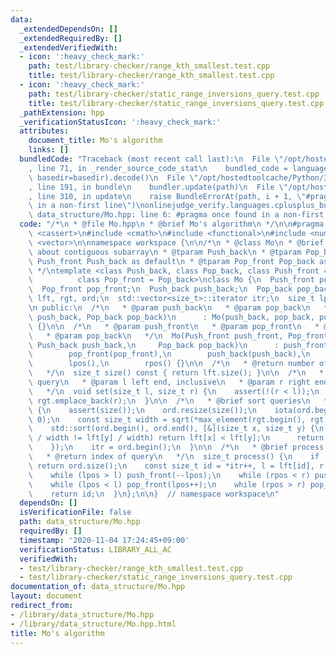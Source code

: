```yaml
---
data:
  _extendedDependsOn: []
  _extendedRequiredBy: []
  _extendedVerifiedWith:
  - icon: ':heavy_check_mark:'
    path: test/library-checker/range_kth_smallest.test.cpp
    title: test/library-checker/range_kth_smallest.test.cpp
  - icon: ':heavy_check_mark:'
    path: test/library-checker/static_range_inversions_query.test.cpp
    title: test/library-checker/static_range_inversions_query.test.cpp
  _pathExtension: hpp
  _verificationStatusIcon: ':heavy_check_mark:'
  attributes:
    document_title: Mo's algorithm
    links: []
  bundledCode: "Traceback (most recent call last):\n  File \"/opt/hostedtoolcache/Python/3.9.0/x64/lib/python3.9/site-packages/onlinejudge_verify/documentation/build.py\"\
    , line 71, in _render_source_code_stat\n    bundled_code = language.bundle(stat.path,\
    \ basedir=basedir).decode()\n  File \"/opt/hostedtoolcache/Python/3.9.0/x64/lib/python3.9/site-packages/onlinejudge_verify/languages/cplusplus.py\"\
    , line 191, in bundle\n    bundler.update(path)\n  File \"/opt/hostedtoolcache/Python/3.9.0/x64/lib/python3.9/site-packages/onlinejudge_verify/languages/cplusplus_bundle.py\"\
    , line 310, in update\n    raise BundleErrorAt(path, i + 1, \"#pragma once found\
    \ in a non-first line\")\nonlinejudge_verify.languages.cplusplus_bundle.BundleErrorAt:\
    \ data_structure/Mo.hpp: line 6: #pragma once found in a non-first line\n"
  code: "/*\n * @file Mo.hpp\n * @brief Mo's algorithm\n */\n\n#pragma once\n#include\
    \ <cassert>\n#include <cmath>\n#include <functional>\n#include <numeric>\n#include\
    \ <vector>\n\nnamespace workspace {\n\n/*\n * @class Mo\n * @brief process queries\
    \ about contiguous subarray\n * @tparam Push_back\n * @tparam Pop_back\n * @tparam\
    \ Push_front Push_back as default\n * @tparam Pop_front Pop_back as default\n\
    \ */\ntemplate <class Push_back, class Pop_back, class Push_front = Push_back,\n\
    \          class Pop_front = Pop_back>\nclass Mo {\n  Push_front push_front;\n\
    \  Pop_front pop_front;\n  Push_back push_back;\n  Pop_back pop_back;\n  std::vector<size_t>\
    \ lft, rgt, ord;\n  std::vector<size_t>::iterator itr;\n  size_t lpos, rpos;\n\
    \n public:\n  /*\n   * @param push_back\n   * @param pop_back\n   */\n  Mo(Push_back\
    \ push_back, Pop_back pop_back)\n      : Mo(push_back, pop_back, push_back, pop_back)\
    \ {}\n\n  /*\n   * @param push_front\n   * @param pop_front\n   * @param push_back\n\
    \   * @param pop_back\n   */\n  Mo(Push_front push_front, Pop_front pop_front,\
    \ Push_back push_back,\n     Pop_back pop_back)\n      : push_front(push_front),\n\
    \        pop_front(pop_front),\n        push_back(push_back),\n        pop_back(pop_back),\n\
    \        lpos(),\n        rpos() {}\n\n  /*\n   * @return number of queries\n\
    \   */\n  size_t size() const { return lft.size(); }\n\n  /*\n   * @brief add\
    \ query\n   * @param l left end, inclusive\n   * @param r right end, exclusive\n\
    \   */\n  void set(size_t l, size_t r) {\n    assert(!(r < l));\n    lft.emplace_back(l),\
    \ rgt.emplace_back(r);\n  }\n\n  /*\n   * @brief sort queries\n   */\n  void make()\
    \ {\n    assert(size());\n    ord.resize(size());\n    iota(ord.begin(), ord.end(),\
    \ 0);\n    const size_t width = sqrt(*max_element(rgt.begin(), rgt.end()));\n\
    \    std::sort(ord.begin(), ord.end(), [&](size_t x, size_t y) {\n      if (lft[x]\
    \ / width != lft[y] / width) return lft[x] < lft[y];\n      return rgt[x] < rgt[y];\n\
    \    });\n    itr = ord.begin();\n  }\n\n  /*\n   * @brief process one query\n\
    \   * @return index of query\n   */\n  size_t process() {\n    if (itr == ord.end())\
    \ return ord.size();\n    const size_t id = *itr++, l = lft[id], r = rgt[id];\n\
    \    while (lpos > l) push_front(--lpos);\n    while (rpos < r) push_back(rpos++);\n\
    \    while (lpos < l) pop_front(lpos++);\n    while (rpos > r) pop_back(--rpos);\n\
    \    return id;\n  }\n};\n\n}  // namespace workspace\n"
  dependsOn: []
  isVerificationFile: false
  path: data_structure/Mo.hpp
  requiredBy: []
  timestamp: '2020-11-04 17:24:45+09:00'
  verificationStatus: LIBRARY_ALL_AC
  verifiedWith:
  - test/library-checker/range_kth_smallest.test.cpp
  - test/library-checker/static_range_inversions_query.test.cpp
documentation_of: data_structure/Mo.hpp
layout: document
redirect_from:
- /library/data_structure/Mo.hpp
- /library/data_structure/Mo.hpp.html
title: Mo's algorithm
---
```

